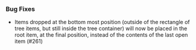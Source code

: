 ### Bug Fixes
- Items dropped at the bottom most position (outside of the rectangle of tree items, but still inside the tree container)
  will now be placed in the root item, at the final position, instead of the contents of the last open item (#261)